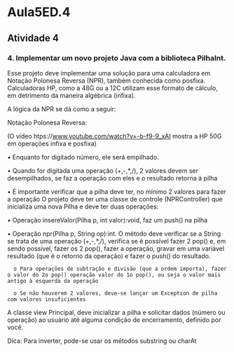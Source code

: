 # Aula5ED.4
## Atividade 4

### 4. Implementar um novo projeto Java com a biblioteca PilhaInt.

Esse projeto deve implementar uma solução para uma calculadora em Notação Polonesa Reversa (NPR), também conhecida como posfixa. Calculadoras HP, como a 48G ou a 12C utilizam esse formato de cálculo, em detrimento da maneira algébrica (infixa).

A lógica da NPR se dá como a seguir:

Notação Polonesa Reversa:

(O vídeo htps://www.youtube.com/watch?v=-b-f9-9_xAI mostra a HP 50G em operações infixa e posfixa)

• Enquanto for digitado número, ele será empilhado.

• Quando for digitada uma operação (+,-,*,/), 2 valores devem ser desempilhados, se faz a operação com eles e o resultado retorna à pilha

• É importante verificar que a pilha deve ter, no mínimo 2 valores para fazer a operação O projeto deve ter uma classe de controle (NPRController) que inicializa uma nova Pilha e deve ter duas operações:

• Operação insereValor(Pilha p, int valor):void, faz um push() na pilha

• Operação npr(Pilha p, String op):int. O método deve verificar se a String se trata de uma operação (+,-,*,/), verifica se é possível fazer 2 pop() e, em sendo possível, fazer os 2 pop(), fazer a operação, gravar em uma variável resultado (que é o retorno da operação) e fazer o push() do resultado.

      o Para operações de subtração e divisão (que a ordem importa), fazer o valor do 2o pop() operação valor do 1o pop(), ou seja o valor mais antigo à esquerda da operação
  
      o Se não houverem 2 valores, deve-se lançar um Exception de pilha com valores insuficientes

A classe view Principal, deve inicializar a pilha e solicitar dados (número ou operação) ao usuário até alguma condição de encerramento, definido por você.

Dica: Para inverter, pode-se usar os métodos substring ou charAt
